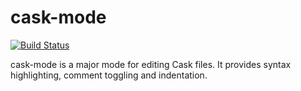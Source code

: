 # cask-mode

[![Build Status](https://travis-ci.org/Wilfred/cask-mode.svg?branch=master)](https://travis-ci.org/Wilfred/cask-mode)

cask-mode is a major mode for editing Cask files. It provides syntax
highlighting, comment toggling and indentation.
